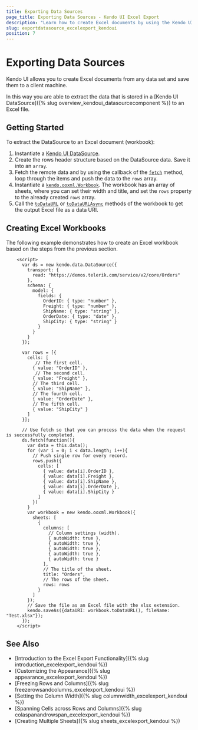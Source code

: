 ```yaml
---
title: Exporting Data Sources
page_title: Exporting Data Sources - Kendo UI Excel Export
description: "Learn how to create Excel documents by using the Kendo UI DataSource component."
slug: exportdatasource_excelexport_kendoui
position: 7
---
```


# Exporting Data Sources

Kendo UI allows you to create Excel documents from any data set and save them to a client machine.

In this way you are able to extract the data that is stored in a [Kendo UI DataSource]({% slug overview_kendoui_datasourcecomponent %}) to an Excel file.

## Getting Started

To extract the DataSource to an Excel document (workbook):

1. Instantiate a [Kendo UI DataSource](/api/javascript/data/datasource).
2. Create the rows header structure based on the DataSource data. Save it into an `array`.
3. Fetch the remote data and by using the callback of the [`fetch`](/api/javascript/data/datasource/methods/fetch) method, loop through the items and push the data to the `rows` array.
4. Instantiate a [`kendo.ooxml.Workbook`](/api/javascript/ooxml/workbook). The workbook has an array of sheets, where you can set their width and title, and set the `rows` property to the already created `rows` array.
5. Call the [`toDataURL`](/api/javascript/ooxml/workbook/methods/todataurl) or [`toDataURLAsync`](/api/javascript/ooxml/workbook/methods/todataurlasync) methods of the workbook to get the output Excel file as a data URI.

## Creating Excel Workbooks

The following example demonstrates how to create an Excel workbook based on the steps from the previous section.

```dojo
    <script>
      var ds = new kendo.data.DataSource({
        transport: {
          read: "https://demos.telerik.com/service/v2/core/Orders"
        },
        schema: {
          model: {
            fields: {
              OrderID: { type: "number" },
              Freight: { type: "number" },
              ShipName: { type: "string" },
              OrderDate: { type: "date" },
              ShipCity: { type: "string" }
            }
          }
        }
      });

      var rows = [{
        cells: [
           // The first cell.
          { value: "OrderID" },
           // The second cell.
          { value: "Freight" },
          // The third cell.
          { value: "ShipName" },
          // The fourth cell.
          { value: "OrderDate" },
          // The fifth cell.
          { value: "ShipCity" }
        ]
      }];

      // Use fetch so that you can process the data when the request is successfully completed.
      ds.fetch(function(){
        var data = this.data();
        for (var i = 0; i < data.length; i++){
          // Push single row for every record.
          rows.push({
            cells: [
              { value: data[i].OrderID },
              { value: data[i].Freight },
              { value: data[i].ShipName },
              { value: data[i].OrderDate },
              { value: data[i].ShipCity }
            ]
          })
        }
        var workbook = new kendo.ooxml.Workbook({
          sheets: [
            {
              columns: [
                // Column settings (width).
                { autoWidth: true },
                { autoWidth: true },
                { autoWidth: true },
                { autoWidth: true },
                { autoWidth: true }
              ],
              // The title of the sheet.
              title: "Orders",
              // The rows of the sheet.
              rows: rows
            }
          ]
        });
        // Save the file as an Excel file with the xlsx extension.
        kendo.saveAs({dataURI: workbook.toDataURL(), fileName: "Test.xlsx"});
      });
    </script>
```

## See Also

* [Introduction to the Excel Export Functionality]({% slug introduction_excelexport_kendoui %})
* [Customizing the Appearance]({% slug appearance_excelexport_kendoui %})
* [Freezing Rows and Columns]({% slug freezerowsandcolumns_excelexport_kendoui %})
* [Setting the Column Width]({% slug columnwidth_excelexport_kendoui %})
* [Spanning Cells across Rows and Columns]({% slug colaspanandrowspan_excelexport_kendoui %})
* [Creating Multiple Sheets]({% slug sheets_excelexport_kendoui %})
